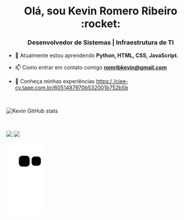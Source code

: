 <h1 align="center">Olá, sou Kevin Romero Ribeiro :rocket: </h1>
<h3 align="center">Desenvolvedor de Sistemas | Infraestrutura de TI</h3>

- 🌱 Atualmente estou aprendendo **Python, HTML, CSS, JavaScript.**

- 📫 Como entrar em contato comigo **romribkevin@gmail.com**

- 📄 Conheça minhas experiências [https:/ /ciee-cv.taqe.com.br/6051487970b532001b752b5b](https://ciee-cv.taqe.com.br/6051487970b532001b752b5b)

<br>

![Kevin GitHub stats](https://github-readme-stats.vercel.app/api?username=KevinRomRib&show_icons=true&theme=radical)

<br>

[<img src="https://img.shields.io/badge/linkedin-%230077B5.svg?&style=for-the-badge&logo=linkedin&logoColor=white" />](https://www.linkedin.com/in/kevinrribeiro/) [<img src = "https://img.shields.io/badge/instagram-%23E4405F.svg?&style=for-the-badge&logo=instagram&logoColor=white">](https://www.instagram.com/kevinromrib/)


<div> 
 </a>
 
   ![Snake animation](https://github.com/ZaionKun/ZaionKun/blob/output/github-contribution-grid-snake.svg)</a>
</div>   
